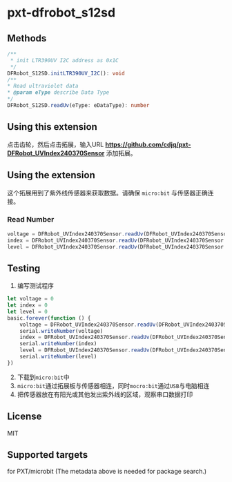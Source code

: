 # pxt-dfrobot_s12sd

[这是一款紫外线检测模块]: https://www.dfrobot.com.cn/goods-1114.html

## Methods

```typescript
/**
 * init LTR390UV I2C address as 0x1C
 */
DFRobot_S12SD.initLTR390UV_I2C(): void
/**
* Read ultraviolet data
* @param eType describe Data Type
*/
DFRobot_S12SD.readUv(eType: eDataType): number
```

## Using this extension

点击齿轮，然后点击拓展，输入URL **https://github.com/cdjq/pxt-DFRobot_UVIndex240370Sensor** 添加拓展。

## Using the extension

这个拓展用到了紫外线传感器来获取数据。请确保 `micro:bit` 与传感器正确连接。

### Read Number

```typescript
voltage = DFRobot_UVIndex240370Sensor.readUv(DFRobot_UVIndex240370Sensor.eDataType.OriginalData)
index = DFRobot_UVIndex240370Sensor.readUv(DFRobot_UVIndex240370Sensor.eDataType.IndexData)
level = DFRobot_UVIndex240370Sensor.readUv(DFRobot_UVIndex240370Sensor.eDataType.RiskLevelData)
```

## Testing

1. 编写测试程序

```typescript
let voltage = 0
let index = 0
let level = 0
basic.forever(function () {
    voltage = DFRobot_UVIndex240370Sensor.readUv(DFRobot_UVIndex240370Sensor.eDataType.OriginalData)
    serial.writeNumber(voltage)
    index = DFRobot_UVIndex240370Sensor.readUv(DFRobot_UVIndex240370Sensor.eDataType.IndexData)
    serial.writeNumber(index)
    level = DFRobot_UVIndex240370Sensor.readUv(DFRobot_UVIndex240370Sensor.eDataType.RiskLevelData)
    serial.writeNumber(level)
})
```

2. 下载到`micro:bit`中
3. `micro:bit`通过拓展板与传感器相连，同时`mocro:bit`通过`USB`与电脑相连
4. 把传感器放在有阳光或其他发出紫外线的区域，观察串口数据打印

## License

MIT

## Supported targets

for PXT/microbit (The metadata above is needed for package search.)
